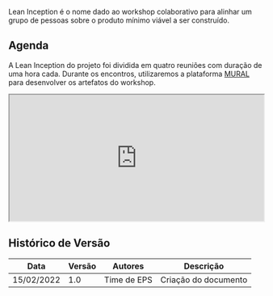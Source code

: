 
Lean Inception é o nome dado ao workshop colaborativo para alinhar um grupo de pessoas sobre o produto mínimo viável a ser construído.

## Agenda

A Lean Inception do projeto foi dividida em quatro reuniões com duração de uma hora cada. Durante os encontros, utilizaremos a plataforma [MURAL](https://www.mural.co/) para desenvolver os artefatos do workshop.

<iframe src="https://docs.google.com/spreadsheets/d/e/2PACX-1vTSb9eHNh5KgfloWs5SJF0RMG5CxGtUxmo2pKqSlKxGlimFGUAZKnrvk7gL1v7IFlZD6jzQSRmeSCfd/pubhtml?widget=true&amp;headers=false" width="100%" height="250px"></iframe>

## Histórico de Versão

| Data       | Versão | Autores     | Descrição            |
| ---------- | ------ | ----------- | -------------------- |
| 15/02/2022 | 1.0    | Time de EPS | Criação do documento |
